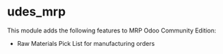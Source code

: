 # udes_mrp

This module adds the following features to MRP Odoo Community Edition:
* Raw Materials Pick List for manufacturing orders